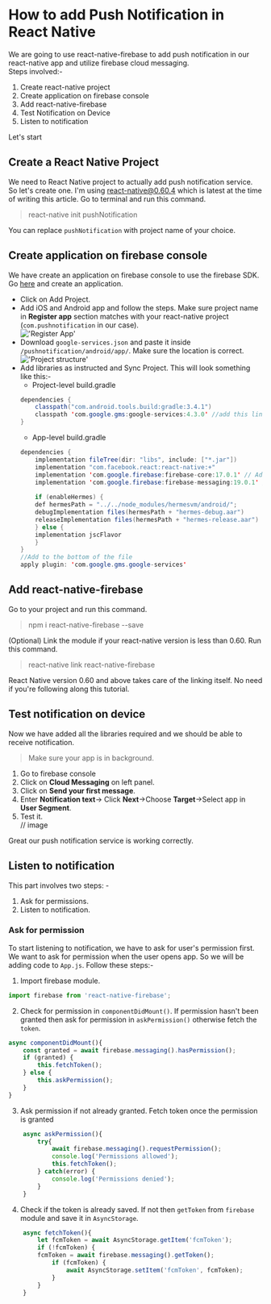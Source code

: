# How to add Push Notification in React Native

We are going to use react-native-firebase to add push notification in our react-native app and utilize firebase cloud messaging.  
Steps involved:-  
1. Create react-native project
2. Create application on firebase console
3. Add react-native-firebase 
4. Test Notification on Device
5. Listen to notification  

Let's start

## Create a React Native Project
We need to React Native project to actually add push notification service. So let's create one. I'm using react-native@0.60.4 which is latest at the time of writing this article. Go to terminal and run this command.
> react-native init pushNotification

You can replace `pushNotification` with project name of your choice.

## Create application on firebase console
We have create an application on firebase console to use the firebase SDK. Go [here](https://console.firebase.google.com/) and create an application. 
* Click on Add Project.
* Add iOS and Android app and follow the steps. Make sure project name in **Register app** section matches with your react-native project (`com.pushnotification` in our case).  
!['Register App'](https://raw.githubusercontent.com/iamshadmirza/personal-website/push-notification-react-native/src/pages/blog/push-notification-react-native/add-app.png)
* Download `google-services.json` and paste it inside `/pushnotification/android/app/`. Make sure the location is correct.  
!['Project structure'](https://raw.githubusercontent.com/iamshadmirza/personal-website/push-notification-react-native/src/pages/blog/push-notification-react-native/project-structure.jpg)
* Add libraries as instructed and Sync Project. This will look something like this:-  
    * Project-level build.gradle
    ```java
    dependencies {
        classpath("com.android.tools.build:gradle:3.4.1")
        classpath 'com.google.gms:google-services:4.3.0' //add this line
    }
    ```
    * App-level build.gradle
    ```java
    dependencies {
        implementation fileTree(dir: "libs", include: ["*.jar"])
        implementation "com.facebook.react:react-native:+"
        implementation 'com.google.firebase:firebase-core:17.0.1' // Add this line
        implementation 'com.google.firebase:firebase-messaging:19.0.1' // Add this line
        
        if (enableHermes) {
        def hermesPath = "../../node_modules/hermesvm/android/";
        debugImplementation files(hermesPath + "hermes-debug.aar")
        releaseImplementation files(hermesPath + "hermes-release.aar")
        } else {
        implementation jscFlavor
        }
    }
    //Add to the bottom of the file
    apply plugin: 'com.google.gms.google-services'
    ```

## Add react-native-firebase
Go to your project and run this command.
> npm i react-native-firebase --save

(Optional) Link the module if your react-native version is less than 0.60. Run this command.
> react-native link react-native-firebase

React Native version 0.60 and above takes care of the linking itself. No need if you're following along this tutorial.

## Test notification on device
Now we have added all the libraries required and we should be able to receive notification. 
> Make sure your app is in background.
1. Go to firebase console
2. Click on **Cloud Messaging** on left panel.
3. Click on **Send your first message**.
4. Enter **Notification text**-> Click **Next**->Choose **Target**->Select app in **User Segment**.
5. Test it.  
// image

Great our push notification service is working correctly.

## Listen to notification
This part involves two steps: -
1. Ask for permissions.
2. Listen to notification.

### Ask for permission
To start listening to notification, we have to ask for user's permission first. We want to ask for permission when the user opens app. So we will be adding code to `App.js`.
Follow these steps:-  
1. Import firebase module.  
```javascript
import firebase from 'react-native-firebase';
```
2. Check for permission in `componentDidMount()`. If permission hasn't been granted then ask for permission in `askPermission()` otherwise fetch the `token`.
```javascript
async componentDidMount(){
    const granted = await firebase.messaging().hasPermission();
    if (granted) {
        this.fetchToken();
    } else {
        this.askPermission();
    }
}
```
3. Ask permission if not already granted. Fetch token once the permission is granted
```javascript
    async askPermission(){
        try{
            await firebase.messaging().requestPermission();
            console.log('Permissions allowed');
            this.fetchToken();
        } catch(error) {
            console.log('Permissions denied');
        }
    }
```
4. Check if the token is already saved. If not then `getToken` from `firebase` module and save it in `AsyncStorage`.
```javascript
    async fetchToken(){
        let fcmToken = await AsyncStorage.getItem('fcmToken');
        if (!fcmToken) {
        fcmToken = await firebase.messaging().getToken();
            if (fcmToken) {
                await AsyncStorage.setItem('fcmToken', fcmToken);
            }
        }
    }
```

